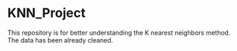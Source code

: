 # KNN_Project

This repository is for better understanding the K nearest neighbors method. The data has been already cleaned.
